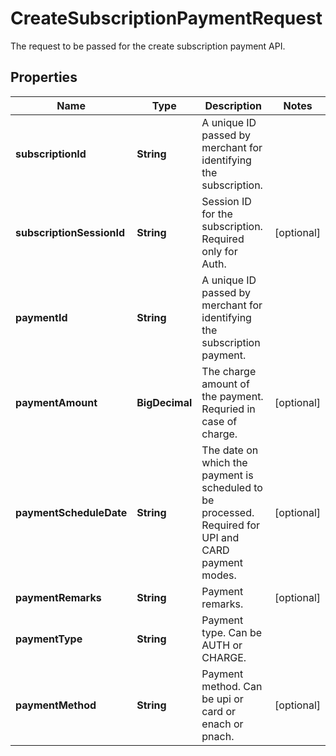 

# CreateSubscriptionPaymentRequest

The request to be passed for the create subscription payment API.

## Properties

| Name | Type | Description | Notes |
|------------ | ------------- | ------------- | -------------|
|**subscriptionId** | **String** | A unique ID passed by merchant for identifying the subscription. |  |
|**subscriptionSessionId** | **String** | Session ID for the subscription. Required only for Auth. |  [optional] |
|**paymentId** | **String** | A unique ID passed by merchant for identifying the subscription payment. |  |
|**paymentAmount** | **BigDecimal** | The charge amount of the payment. Requried in case of charge. |  [optional] |
|**paymentScheduleDate** | **String** | The date on which the payment is scheduled to be processed. Required for UPI and CARD payment modes. |  [optional] |
|**paymentRemarks** | **String** | Payment remarks. |  [optional] |
|**paymentType** | **String** | Payment type. Can be AUTH or CHARGE. |  |
|**paymentMethod** | **String** | Payment method. Can be upi or card or enach or pnach. |  [optional] |



